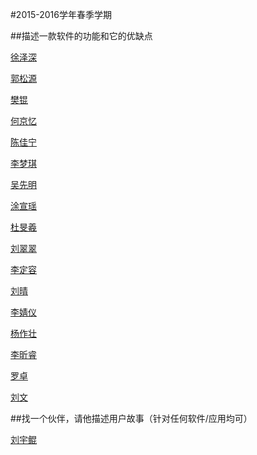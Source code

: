 #2015-2016学年春季学期
 
 
##描述一款软件的功能和它的优缺点

 
[徐泽深](https://github.com/futuer2015/study/blob/master/first%20homeword.md) 

[郭松源](https://github.com/Adaguoguo/ada1st/blob/master/%E4%BD%9C%E4%B8%9A.md)
 
[樊锟](https://github.com/Emily1221/Angela/blob/master/software.md)
 
[何京忆](https://github.com/901102/A-brief-introduction-to-Kugou.md/blob/master/README.md)
 
[陈佳宁](https://github.com/Bob31/SETest/blob/master/Something%20about%20Google%20Chome.md)
 
[李梦琪](https://github.com/12345678900000000/Software/blob/master/NetEase%20Cloud%20Music.md)

[吴先明](https://github.com/wxm123456789/-Receipt-box--201434023/blob/master/Receipt-box.md)

[涂宣瑶](https://github.com/Tumipiaoyao/gnocchi/blob/master/%E4%BD%9C%E4%B8%9A1.md)

[杜旻羲](https://github.com/Ritahaha/biubiubiu/blob/master/Something%20for%20QQ.md)

[刘翠翠](https://github.com/Erin123456/ae/blob/master/What%20I%20need%20more%20about%20Photoshop%20CS6.md)

[李定容](https://github.com/Jason34068/SETest/blob/master/Thinkings%20about%20%22Wallpapers%22.md)

[刘晴](https://github.com/carolinelllqqq/sina-weibo/blob/master/sina.md)

[李婧仪](https://github.com/dlutljy/my-first-homework/blob/master/WeChat%20from%20Tencent.md)

[杨作壮](https://github.com/Yzz21/thunder/blob/master/杨作壮作业.md)

[李昕睿](https://github.com/LIXINRUI0801/Introduction-to-Youdao/blob/master/README.md)

[罗卓](https://github.com/2014barbara/Software-Engineering-1/blob/master/Software%20Engineering.md)

[刘文](https://github.com/dbfcb/software-2/blob/master/A%20few%20things%20about%20Mobile%20Banking%20Service.md)

##找一个伙伴，请他描述用户故事（针对任何软件/应用均可）

[刘宇鲲](https://github.com/birdie123/-/blob/master/%E7%94%A8%E6%88%B7%E6%95%85%E4%BA%8B.md)
